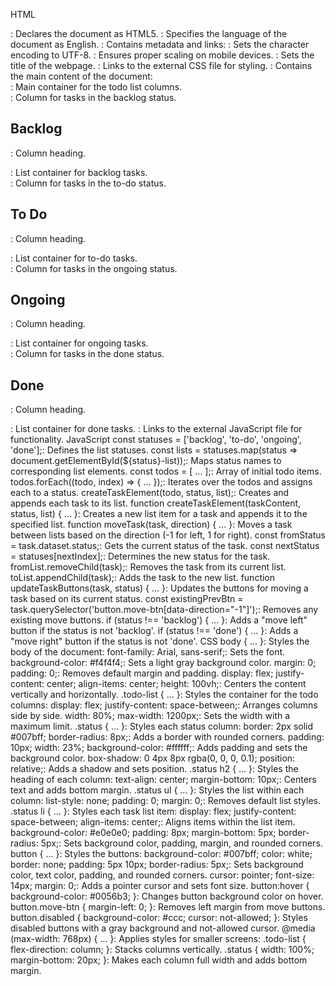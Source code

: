 HTML
<!DOCTYPE html>: Declares the document as HTML5.
<html lang="en">: Specifies the language of the document as English.
<head>: Contains metadata and links:
<meta charset="UTF-8">: Sets the character encoding to UTF-8.
<meta name="viewport" content="width=device-width, initial-scale=1.0">: Ensures proper scaling on mobile devices.
<title>Todo List</title>: Sets the title of the webpage.
<link rel="stylesheet" href="style.css">: Links to the external CSS file for styling.
<body>: Contains the main content of the document:
<div class="todo-list">: Main container for the todo list columns.
<div class="status backlog">: Column for tasks in the backlog status.
<h2>Backlog</h2>: Column heading.
<ul id="backlog-list"></ul>: List container for backlog tasks.
<div class="status to-do">: Column for tasks in the to-do status.
<h2>To Do</h2>: Column heading.
<ul id="to-do-list"></ul>: List container for to-do tasks.
<div class="status ongoing">: Column for tasks in the ongoing status.
<h2>Ongoing</h2>: Column heading.
<ul id="ongoing-list"></ul>: List container for ongoing tasks.
<div class="status done">: Column for tasks in the done status.
<h2>Done</h2>: Column heading.
<ul id="done-list"></ul>: List container for done tasks.
<script src="script.js"></script>: Links to the external JavaScript file for functionality.
JavaScript
const statuses = ['backlog', 'to-do', 'ongoing', 'done'];: Defines the list statuses.
const lists = statuses.map(status => document.getElementById(${status}-list));: Maps status names to corresponding list elements.
const todos = [ ... ];: Array of initial todo items.
todos.forEach((todo, index) => { ... });: Iterates over the todos and assigns each to a status.
createTaskElement(todo, status, list);: Creates and appends each task to its list.
function createTaskElement(taskContent, status, list) { ... }: Creates a new list item for a task and appends it to the specified list.
function moveTask(task, direction) { ... }: Moves a task between lists based on the direction (-1 for left, 1 for right).
const fromStatus = task.dataset.status;: Gets the current status of the task.
const nextStatus = statuses[nextIndex];: Determines the new status for the task.
fromList.removeChild(task);: Removes the task from its current list.
toList.appendChild(task);: Adds the task to the new list.
function updateTaskButtons(task, status) { ... }: Updates the buttons for moving a task based on its current status.
const existingPrevBtn = task.querySelector('button.move-btn[data-direction="-1"]');: Removes any existing move buttons.
if (status !== 'backlog') { ... }: Adds a "move left" button if the status is not 'backlog'.
if (status !== 'done') { ... }: Adds a "move right" button if the status is not 'done'.
CSS
body { ... }: Styles the body of the document:
font-family: Arial, sans-serif;: Sets the font.
background-color: #f4f4f4;: Sets a light gray background color.
margin: 0; padding: 0;: Removes default margin and padding.
display: flex; justify-content: center; align-items: center; height: 100vh;: Centers the content vertically and horizontally.
.todo-list { ... }: Styles the container for the todo columns:
display: flex; justify-content: space-between;: Arranges columns side by side.
width: 80%; max-width: 1200px;: Sets the width with a maximum limit.
.status { ... }: Styles each status column:
border: 2px solid #007bff; border-radius: 8px;: Adds a border with rounded corners.
padding: 10px; width: 23%; background-color: #ffffff;: Adds padding and sets the background color.
box-shadow: 0 4px 8px rgba(0, 0, 0, 0.1); position: relative;: Adds a shadow and sets position.
.status h2 { ... }: Styles the heading of each column:
text-align: center; margin-bottom: 10px;: Centers text and adds bottom margin.
.status ul { ... }: Styles the list within each column:
list-style: none; padding: 0; margin: 0;: Removes default list styles.
.status li { ... }: Styles each task list item:
display: flex; justify-content: space-between; align-items: center;: Aligns items within the list item.
background-color: #e0e0e0; padding: 8px; margin-bottom: 5px; border-radius: 5px;: Sets background color, padding, margin, and rounded corners.
button { ... }: Styles the buttons:
background-color: #007bff; color: white; border: none; padding: 5px 10px; border-radius: 5px;: Sets background color, text color, padding, and rounded corners.
cursor: pointer; font-size: 14px; margin: 0;: Adds a pointer cursor and sets font size.
button:hover { background-color: #0056b3; }: Changes button background color on hover.
button.move-btn { margin-left: 0; }: Removes left margin from move buttons.
button.disabled { background-color: #ccc; cursor: not-allowed; }: Styles disabled buttons with a gray background and not-allowed cursor.
@media (max-width: 768px) { ... }: Applies styles for smaller screens:
.todo-list { flex-direction: column; }: Stacks columns vertically.
.status { width: 100%; margin-bottom: 20px; }: Makes each column full width and adds bottom margin.